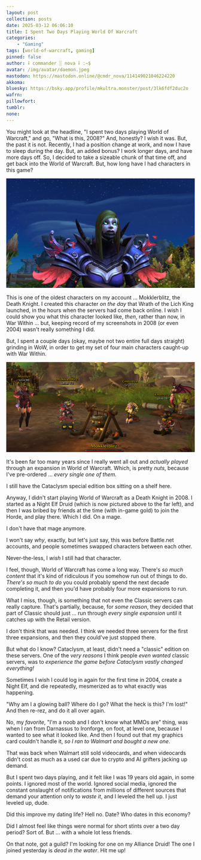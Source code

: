 ```yaml
---
layout: post
collection: posts
date: 2025-03-12 06:06:10
title: I Spent Two Days Playing World Of Warcraft
categories:
    - "Gaming"
tags: [world-of-warcraft, gaming]
pinned: false
author: ⸸ commander ░ nova ⸸ :~$
avatar: /img/avatar/daemon.jpeg
mastodon: https://mastodon.online/@cmdr_nova/114149021046224220
akkoma: 
bluesky: https://bsky.app/profile/mkultra.monster/post/3lk6fdf2duc2o
wafrn: 
pillowfort: 
tumblr: 
none: 
---
```

You might look at the headline, "I spent two days playing World of Warcraft," and go, "What is this, 2008?" And, honestly? I wish it was. But, the past it is not. Recently, I had a position change at work, and now I have to sleep during the day. But, an added bonus? I work longer days, and have more days off. So, I decided to take a sizeable chunk of that time off, and get back into the World of Warcraft. But, how long have I had characters in this game?

<img src="/img/posts/wow-2025/mokk.png">

This is one of the oldest characters on my account ... Mokklerblitz, the Death Knight. I created this character *on the day* that Wrath of the Lich King launched, in the hours when the servers had come back online. I wish I could show you what this character looked like, *then*, rather than now, in War Within ... but, keeping record of my screenshots in 2008 (or even 2004) wasn't really something I did.

But, I spent a couple days (okay, maybe not two entire full days straight) grinding in WoW, in order to get my set of four main characters caught-up with War Within.

<img src="/img/posts/wow-2025/camp.png">

It's been far too many years since I really went all out and *actually played* through an expansion in World of Warcraft. Which, is pretty *nuts*, because I've pre-ordered ... *every single one of them.*

I still have the Cataclysm special edition box sitting on a shelf here.

Anyway, I didn't start playing World of Warcraft as a Death Knight in 2008. I started as a Night Elf Druid (which is now pictured above to the far left), and then I was bribed by friends at the time (with in-game gold) to join the Horde, and play there. Which I did. On a mage.

I don't have that mage anymore.

I won't say *why*, exactly, but let's just say, this was before Battle.net accounts, and people sometimes swapped characters between each other.

Never-the-less, I *wish* I still had that character.

I feel, though, World of Warcraft has come a long way. There's *so much content* that it's kind of ridiculous if you somehow run out of things to do. *There's so much to do* you could probably spend the next decade completing it, and then you'd have probably four more expansions to run.

What I miss, though, is something that not even the Classic servers can really capture. That's partially, because, for *some reason*, they decided that part of Classic should just ... run through *every single expansion* until it catches up with the Retail version.

I don't think that was needed. I think we needed three servers for the first three expansions, and then they could've just stopped there.

But what do I know? Cataclysm, at least, didn't need a "classic" edition on these servers. One of the *very reasons* I think people *even wanted* classic servers, was to *experience the game before Cataclysm vastly changed everything!*

Sometimes I wish I could log in again for the first time in 2004, create a Night Elf, and die repeatedly, mesmerized as to what exactly was happening.

"Why am I a glowing ball? Where do I go? What the heck is this? I'm lost!" And then re-rez, and do it all over again.

No, my *favorite*, "I'm a noob and I don't know what MMOs are" thing, was when I ran from Darnassus to Ironforge, on foot, at level one, because I wanted to see what it looked like. And then I found out that my graphics card couldn't handle it, *so I ran to Walmart and bought a new one*.

That was back when Walmart still sold videocards, and when videocards didn't cost as much as a used car due to crypto and AI grifters jacking up demand.

But I spent two days playing, and it felt like I was 19 years old again, in some points. I ignored most of the world. Ignored social media, ignored the constant onslaught of notifications from millions of different sources that demand your attention only to *waste it*, and I leveled the hell up. I just leveled up, dude.

Did this improve my dating life? Hell no. Date? Who dates in this economy?

Did I almost feel like things were normal for short stints over a two day period? Sort of. But ... with a whole lot less friends.

On that note, got a guild? I'm looking for one on my Alliance Druid! The one I joined yesterday is *dead in the water*. Hit me up!
